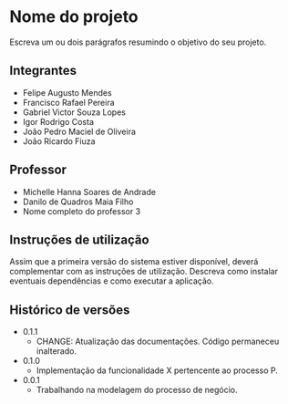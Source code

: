 # Nome do projeto

Escreva um ou dois parágrafos resumindo o objetivo do seu projeto.

## Integrantes

* Felipe Augusto Mendes
* Francisco Rafael Pereira 
* Gabriel Victor Souza Lopes
* Igor Rodrigo Costa
* João Pedro Maciel de Oliveira
* João Ricardo Fiuza

## Professor

* Michelle Hanna Soares de Andrade
* Danilo de Quadros Maia Filho
* Nome completo do professor 3

## Instruções de utilização

Assim que a primeira versão do sistema estiver disponível, deverá complementar com as instruções de utilização. Descreva como instalar eventuais dependências e como executar a aplicação.

## Histórico de versões

* 0.1.1
    * CHANGE: Atualização das documentações. Código permaneceu inalterado.
* 0.1.0
    * Implementação da funcionalidade X pertencente ao processo P.
* 0.0.1
    * Trabalhando na modelagem do processo de negócio.

